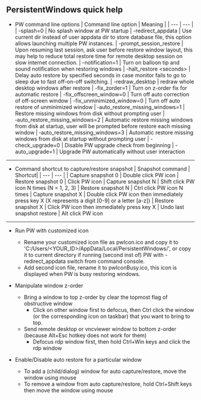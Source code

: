 
## PersistentWindows quick help
* PW command line options
  | Command line option | Meaning |
  | --- | --- |
  | -splash=0       | No splash window at PW startup
  | -redirect_appdata | Use current dir instead of user appdata dir to store database file, this option allows launching multiple PW instances.
  | -prompt_session_restore | Upon resuming last session, ask user before restore window layout, this may help to reduce total restore time for remote desktop session on slow internet connection.
  | -notification=1 | Turn on balloon tip and sound notification when restoring windows
  | -halt_restore \<seconds\> | Delay auto restore by specified seconds in case monitor fails to go to sleep due to fast off-on-off switching.
  | -redraw_desktop | redraw whole desktop windows after restore
  | -fix_zorder=1   | Turn on z-order fix for automatic restore
  | -fix_offscreen_window=0 | Turn off auto correction of off-screen window
  | -fix_unminimized_window=0 | Turn off auto restore of unminimized window
  | ‑auto_restore_missing_windows=1 | Restore missing windows from disk without prompting user
  | ‑auto_restore_missing_windows=2 | Automatic restore missing windows from disk at startup, user will be prompted before restore each missing window
  | ‑auto_restore_missing_windows=3 | Automatic restore missing windows from disk at startup without prompting user
  | -check_upgrade=0 | Disable PW upgrade check from beginning
  | -auto_upgrade=1 | Upgrade PW automatically without user interaction

---

* Command shortcut to capture/restore snapshot
  | Snapshot command | Shortcut|
  | --- | --- |
  | Capture snapshot 0 | Double click PW icon
  | Restore snapshot 0 | Click PW icon
  | Capture snapshot N | Shift click PW icon N times (N = 1, 2, 3)
  | Restore snapshot N |  Ctrl click PW icon N times
  | Capture snapshot X | Double click PW icon then immediately press key X (X represents a digit [0-9] or a letter [a-z])
  | Restore snapshot X | Click PW icon then immediately press key X
  | Undo last snapshot restore | Alt click PW icon

---

* Run PW with customized icon
  * Rename your customized icon file as pwIcon.ico and copy it to 'C:/Users/\<YOUR_ID>/AppData/Local/PersistentWindows/', or copy it to current directory if running (second inst of) PW with -redirect_appdata switch from command console.
  * Add second icon file, rename it to pwIconBusy.ico, this icon is displayed when PW is busy restoring windows.

* Manipulate window z-order
  * Bring a window to top z-order by clear the topmost flag of obstructive window
    * Click on other window first to defocus, then Ctrl click the window (or the corresponding icon on taskbar) that you want to bring to top.
  * Send remote desktop or vncviewer window to bottom z-order (because Alt+Esc hotkey does not work for them)
    * Defocus rdp window first, then hold Ctrl+Win keys and click the rdp window

* Enable/Disable auto restore for a particular window
  * To add a (child/dialog) window for auto capture/restore, move the window using mouse
  * To remove a window from auto capture/restore, hold Ctrl+Shift keys then move the window using mouse
```